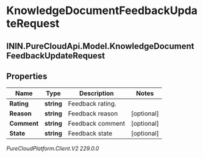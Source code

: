 # KnowledgeDocumentFeedbackUpdateRequest

## ININ.PureCloudApi.Model.KnowledgeDocumentFeedbackUpdateRequest

## Properties

|Name | Type | Description | Notes|
|------------ | ------------- | ------------- | -------------|
| **Rating** | **string** | Feedback rating. | |
| **Reason** | **string** | Feedback reason | [optional] |
| **Comment** | **string** | Feedback comment | [optional] |
| **State** | **string** | Feedback state | [optional] |



_PureCloudPlatform.Client.V2 229.0.0_
